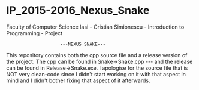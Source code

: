 # IP_2015-2016_Nexus_Snake
Faculty of Computer Science Iasi - Cristian Simionescu - Introduction to Programming - Project

						---NEXUS SNAKE---
This repository contains both the cpp source file and a release version of the project. 
The cpp can be found in Snake->Snake.cpp --- and the release can be found in Release->Snake.exe.
I apologise for the source file that is NOT very clean-code since I didn't start working on it with that aspect in mind and I didn't bother fixing that aspect of it afterwards.

